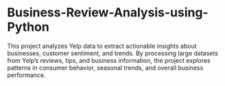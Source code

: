 # Business-Review-Analysis-using-Python
This project analyzes Yelp data to extract actionable insights about businesses, customer sentiment, and trends. By processing large datasets from Yelp’s reviews, tips, and business information, the project explores patterns in consumer behavior, seasonal trends, and overall business performance.
